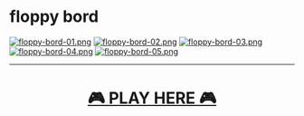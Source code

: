 # floppy bord

[![floppy-bord-01.png](https://i.postimg.cc/pXMCtBjP/floppy-bord-01.png)](https://postimg.cc/ThQgVgQs)
[![floppy-bord-02.png](https://i.postimg.cc/gkyDc6y8/floppy-bord-02.png)](https://postimg.cc/nCz70rPh)
[![floppy-bord-03.png](https://i.postimg.cc/Gmcj4hzN/floppy-bord-03.png)](https://postimg.cc/rKP4bTBC)
[![floppy-bord-04.png](https://i.postimg.cc/6pYfnJmQ/floppy-bord-04.png)](https://postimg.cc/SnY9b5q0)
[![floppy-bord-05.png](https://i.postimg.cc/bvrHRC79/floppy-bord-05.png)](https://postimg.cc/FftLrZsY)


***


<h1 align="center">
  <a href="https://www.dagerzuga.com/floppybord/">🎮 PLAY HERE 🎮</a>
</h1>

